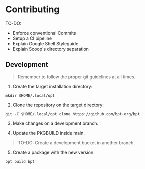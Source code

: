 # Contributing

TO-DO:
* Enforce conventional Commits
* Setup a CI pipeline
* Explain Google Shell Styleguide
* Explain Scoop's directory separation

## Development

> Remember to follow the proper git guidelines at all times.

1. Create the target installation directory:
```
mkdir $HOME/.local/opt
```

2. Clone the repository on the target directory:
```
git -C $HOME/.local/opt clone https://github.com/bpt-org/bpt
```

3. Make changes on a development branch.

4. Update the PKGBUILD inside main.

> TO-DO: Create a development bucket in another branch.

5. Create a package with the new version.
```
bpt build bpt
```
